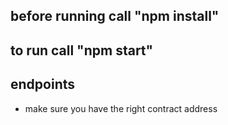## before running call "npm install"

## to run call "npm start"

## endpoints

- make sure you have the right contract address
